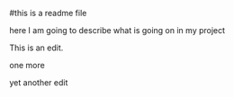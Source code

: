 #this is a readme file

here I am going to describe what is going on in my project

This is an edit.

one more

yet another edit